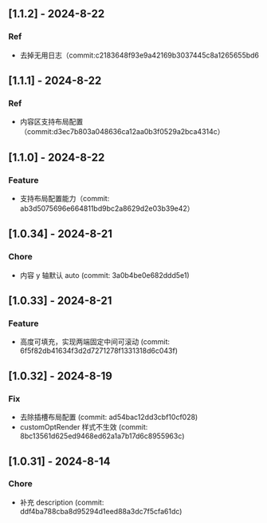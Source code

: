 ## [1.1.2] - 2024-8-22

### Ref

- 去掉无用日志（commit:c2183648f93e9a42169b3037445c8a1265655bd6

## [1.1.1] - 2024-8-22

### Ref

- 内容区支持布局配置（commit:d3ec7b803a048636ca12aa0b3f0529a2bca4314c）

## [1.1.0] - 2024-8-22

### Feature

- 支持布局配置能力（commit: ab3d5075696e664811bd9bc2a8629d2e03b39e42）

## [1.0.34] - 2024-8-21

### Chore

- 内容 y 轴默认 auto (commit: 3a0b4be0e682ddd5e1)

## [1.0.33] - 2024-8-21

### Feature

- 高度可填充，实现两端固定中间可滚动 (commit: 6f5f82db41634f3d2d7271278f1331318d6c043f)

## [1.0.32] - 2024-8-19

### Fix

- 去除插槽布局配置 (commit: ad54bac12dd3cbf10cf028)
- customOptRender 样式不生效 (commit: 8bc13561d625ed9468ed62a1a7b17d6c8955963c)

## [1.0.31] - 2024-8-14

### Chore

- 补充 description (commit: ddf4ba788cba8d95294d1eed88a3dc7f5cfa61dc)
